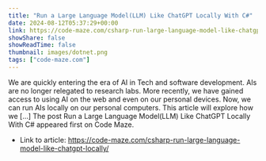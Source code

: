 ```yaml
---
title: "Run a Large Language Model(LLM) Like ChatGPT Locally With C#"
date: 2024-08-12T05:37:29+00:00
link: https://code-maze.com/csharp-run-large-language-model-like-chatgpt-locally/
showShare: false
showReadTime: false
thumbnail: images/dotnet.png
tags: ["code-maze.com"]
---
```

We are quickly entering the era of AI in Tech and software development. AIs are no longer relegated to research labs. More recently, we have gained access to using AI on the web and even on our personal devices. Now, we can run AIs locally on our personal computers. This article will explore how we […]
The post Run a Large Language Model(LLM) Like ChatGPT Locally With C# appeared first on Code Maze.

- Link to article: https://code-maze.com/csharp-run-large-language-model-like-chatgpt-locally/